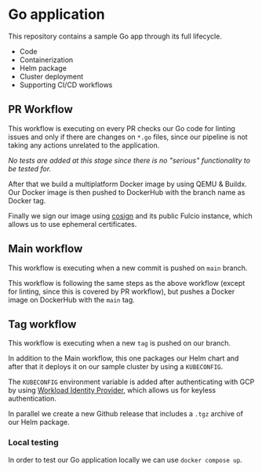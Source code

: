 # Go application

This repository contains a sample Go app through its full lifecycle.

* Code
* Containerization
* Helm package
* Cluster deployment
* Supporting CI/CD workflows

## PR Workflow

This workflow is executing on every PR checks our Go code for linting issues and only if there are 
changes on `*.go` files, since our pipeline is not taking any actions unrelated to the application.

_No tests are added at this stage since there is no "serious" functionality to be tested for._

After that we build a multiplatform Docker image by using QEMU & Buildx. Our Docker image is then 
pushed to DockerHub with the branch name as Docker tag.

Finally we sign our image using [cosign](https://github.com/sigstore/cosign) and its public Fulcio 
instance, which allows us to use ephemeral certificates.

## Main workflow

This workflow is executing when a new commit is pushed on `main` branch.

This workflow is following the same steps as the above workflow (except for linting, since this is covered by PR workflow),
but pushes a Docker image on DockerHub with the `main` tag.

## Tag workflow

This workflow is executing when a new `tag` is pushed on our branch.

In addition to the Main workflow, this one packages our Helm chart and after that it deploys it on our sample cluster
by using a `KUBECONFIG`.

The `KUBECONFIG` environment variable is added after authenticating with GCP by using 
[Workload Identity Provider](https://cloud.google.com/blog/products/identity-security/enabling-keyless-authentication-from-github-actions), which allows us for keyless authentication.

In parallel we create a new Github release that includes a `.tgz` archive of our Helm package.

### Local testing

In order to test our Go application locally we can use `docker compose up`. 
